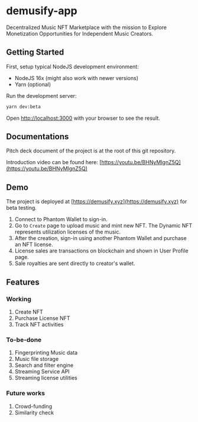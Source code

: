 # demusify-app
Decentralized Music NFT Marketplace with the mission to Explore Monetization Opportunities for Independent Music Creators.

## Getting Started

First, setup typical NodeJS development environment:
+ NodeJS 16x (might also work with newer versions)
+ Yarn (optional)

Run the development server:

```bash
yarn dev:beta
```

Open [http://localhost:3000](http://localhost:3000) with your browser to see the result.

## Documentations

Pitch deck document of the project is at the root of this git repository.

Introduction video can be found here: [https://youtu.be/BHNyMIgnZ5Q](https://youtu.be/BHNyMIgnZ5Q)

## Demo

The project is deployed at [https://demusify.xyz](https://demusify.xyz) for beta testing.

1. Connect to Phantom Wallet to sign-in.
2. Go to `Create` page to upload music and mint new NFT. The Dynamic NFT represents utilization licenses of the music.
3. After the creation, sign-in using another Phantom Wallet and purchase an NFT license.
4. License sales are transactions on blockchain and shown in User Profile page.
5. Sale royalties are sent directly to creator's wallet.

## Features

### Working

1. Create NFT
2. Purchase License NFT
3. Track NFT activities

### To-be-done
1. Fingerprinting Music data
2. Music file storage
3. Search and filter engine
4. Streaming Service API
5. Streaming license utilities

### Future works
1. Crowd-funding
2. Similarity check
